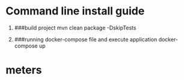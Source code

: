 # Command line install guide

1) ###build project 
   mvn clean package -DskipTests

3) ###running docker-compose file and execute application
   docker-compose up
# meters
